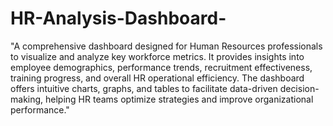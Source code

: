 # HR-Analysis-Dashboard-

"A comprehensive dashboard designed for Human Resources professionals to visualize and analyze key workforce metrics. It provides insights into employee demographics, performance trends, recruitment effectiveness, training progress, and overall HR operational efficiency. The dashboard offers intuitive charts, graphs, and tables to facilitate data-driven decision-making, helping HR teams optimize strategies and improve organizational performance."
